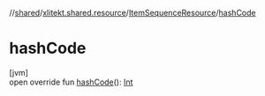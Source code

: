 //[shared](../../../index.md)/[xlitekt.shared.resource](../index.md)/[ItemSequenceResource](index.md)/[hashCode](hash-code.md)

# hashCode

[jvm]\
open override fun [hashCode](hash-code.md)(): [Int](https://kotlinlang.org/api/latest/jvm/stdlib/kotlin/-int/index.html)
